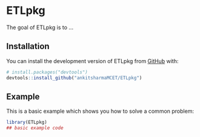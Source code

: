 
# ETLpkg

<!-- badges: start -->
<!-- badges: end -->

The goal of ETLpkg is to ...

## Installation

You can install the development version of ETLpkg from [GitHub](https://github.com/) with:

``` r
# install.packages("devtools")
devtools::install_github("ankitsharmaMCET/ETLpkg")
```

## Example

This is a basic example which shows you how to solve a common problem:

``` r
library(ETLpkg)
## basic example code
```

